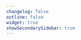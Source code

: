 ```yaml
---
changelog: false
outline: false
widget: true
showSecondarySidebar: true
---
```


<script setup>
import RpcMethod from '../../.vitepress/theme/components/Rpc/RpcMethod.vue'
</script>

<RpcMethod v-bind="$params" />

